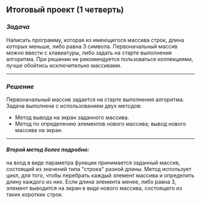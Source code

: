 ## **Итоговый проект (1 четверть)**

### _Задача_
Написать программу, которая из имеющегося массива строк, длина которых меньше, либо равна 3 символа. Первоначальный массив можно ввести с клавиатуры, либо задать на старте выполнения алгоритма. При решении не рекомендуется пользоваться коллекциями, лучше обойтись исключительно массивами.

___
### _Решение_
Первоначальный массив задается на старте выполнения алгоритма.
Задача выполнена с использованием двух методов:

* Метод вывода на экран заданного массива.
* Метод по определению элементов нового массива; вывод нового массива на экран.

____ 
#### *Второй метод более подробно:*
на вход в виде параметра функции принимается заданный массив, состоящий из значений типа "строка" разной длины. Метод использует цикл, для того, чтобы  перебрать каждый элемент массива и определить длину каждого из них. Если длина элемента менее, либо равна 3, элемент выводится на экран в виде нового массива, состоящего из таких коротких строк. 

